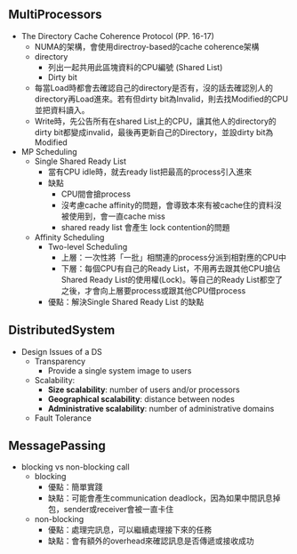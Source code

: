 ## MultiProcessors
- The Directory Cache Coherence Protocol (PP. 16-17)
	- NUMA的架構，會使用directroy-based的cache coherence架構
	- directory
		- 列出一起共用此區塊資料的CPU編號 (Shared List)
		- Dirty bit
	- 每當Load時都會去確認自己的directory是否有，沒的話去確認別人的directory再Load進來。若有但dirty bit為Invalid，則去找Modified的CPU並把資料讀入。
	- Write時，先公告所有在shared List上的CPU，讓其他人的directory的dirty bit都變成invalid，最後再更新自己的Directory，並設dirty bit為Modified
- MP Scheduling
	- Single Shared Ready List
		- 當有CPU idle時，就去ready list把最高的process引入進來
		- 缺點
			- CPU間會搶process
			- 沒考慮cache affinity的問題，會導致本來有被cache住的資料沒被使用到，會一直cache miss
			- shared ready list 會產生 lock contention的問題
	- Affinity Scheduling
		- Two-level Scheduling
			- 上層：一次性將「一批」相關連的process分派到相對應的CPU中
			- 下層：每個CPU有自己的Ready List，不用再去跟其他CPU搶佔Shared Ready List的使用權(Lock)。等自己的Ready List都空了之後，才會向上層要process或跟其他CPU借process
		- 優點：解決Single Shared Ready List 的缺點
## DistributedSystem
- Design Issues of a DS
	-  Transparency
		- Provide a single system image to users
	- Scalability:
		- **Size scalability**: number of users and/or processors
		- **Geographical scalability**: distance between nodes
		- **Administrative scalability**: number of administrative domains
	- Fault Tolerance
## MessagePassing
- blocking vs non-blocking call
	- blocking
		- 優點：簡單實踐
		- 缺點：可能會產生communication deadlock，因為如果中間訊息掉包，sender或receiver會被一直卡住
	- non-blocking
		- 優點：處理完訊息，可以繼續處理接下來的任務
		- 缺點：會有額外的overhead來確認訊息是否傳遞或接收成功